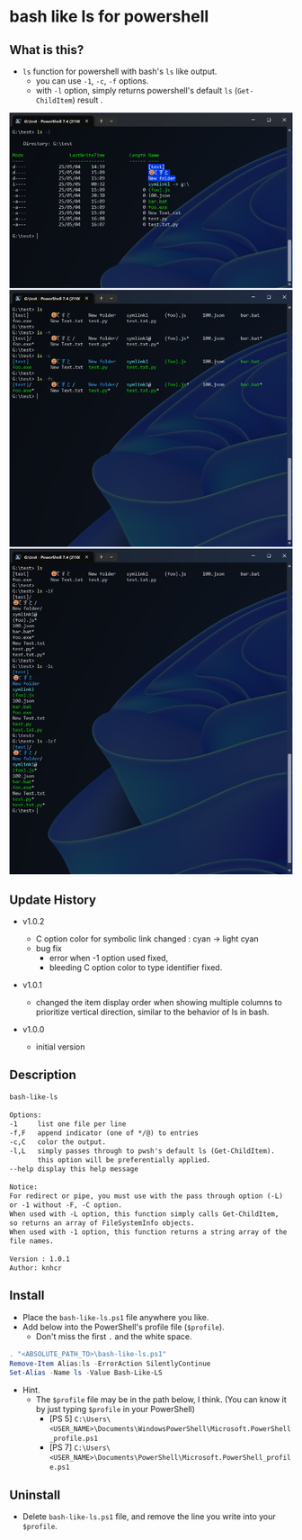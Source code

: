 # bash like ls for powershell

## What is this?
  * `ls` function for powershell with bash's `ls` like output. 
    - you can use `-1`, `-c`, `-f` options.
    - with `-l` option, simply returns powershell's default `ls` (`Get-ChildItem`) result .

![ls-l](./docs/imgs/001.png)
![ls](./docs/imgs/002.png)
![ls-1](./docs/imgs/003.png)


## Update History
* v1.0.2
  - C option color for symbolic link changed : cyan -> light cyan
  - bug fix
    + error when -1 option used fixed,
    + bleeding C option color to type identifier fixed.

* v1.0.1
  - changed the item display order when showing multiple columns
    to prioritize vertical direction, similar to the behavior of ls in bash.

* v1.0.0
  - initial version


## Description
```
bash-like-ls

Options:
-1     list one file per line
-f,F   append indicator (one of */@) to entries
-c,C   color the output.
-l,L   simply passes through to pwsh's default ls (Get-ChildItem).
       this option will be preferentially applied.
--help display this help message

Notice:
For redirect or pipe, you must use with the pass through option (-L)
or -1 without -F, -C option. 
When used with -L option, this function simply calls Get-ChildItem,
so returns an array of FileSystemInfo objects.
When used with -1 option, this function returns a string array of the
file names.

Version : 1.0.1
Author: knhcr
```


## Install
  * Place the `bash-like-ls.ps1` file anywhere you like.
  * Add below into the PowerShell's profile file (`$profile`).
    - Don't miss the first `.` and the white space.

```ps1
. "<ABSOLUTE_PATH_TO>\bash-like-ls.ps1"
Remove-Item Alias:ls -ErrorAction SilentlyContinue
Set-Alias -Name ls -Value Bash-Like-LS
```

  * Hint.
    - The `$profile` file may be in the path below, I think. (You can know it by just typing `$profile` in your PowerShell)
      + [PS 5] `C:\Users\<USER_NAME>\Documents\WindowsPowerShell\Microsoft.PowerShell_profile.ps1` 
      + [PS 7] `C:\Users\<USER_NAME>\Documents\PowerShell\Microsoft.PowerShell_profile.ps1`


## Uninstall
  * Delete `bash-like-ls.ps1` file, and remove the line you write into your `$profile`.












